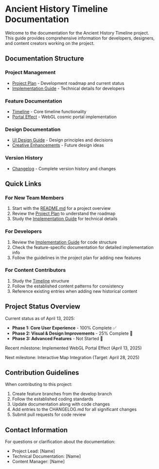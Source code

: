 # Ancient History Timeline Documentation

Welcome to the documentation for the Ancient History Timeline project. This guide provides comprehensive information for developers, designers, and content creators working on the project.

## Documentation Structure

### Project Management

- [Project Plan](development/project-plan.md) - Development roadmap and current status
- [Implementation Guide](development/implementation-guide.md) - Technical details for developers

### Feature Documentation

- [Timeline](features/timeline.md) - Core timeline functionality
- [Portal Effect](features/portal-effect.md) - WebGL cosmic portal implementation

### Design Documentation

- [UI Design Guide](design/ui-design-guide.md) - Design principles and decisions
- [Creative Enhancements](design/creative-enhancements.md) - Future design ideas

### Version History

- [Changelog](../CHANGELOG.md) - Complete version history and changes

## Quick Links

### For New Team Members

1. Start with the [README.md](../README.md) for a project overview
2. Review the [Project Plan](development/project-plan.md) to understand the roadmap
3. Study the [Implementation Guide](development/implementation-guide.md) for technical details

### For Developers

1. Review the [Implementation Guide](development/implementation-guide.md) for code structure
2. Check the feature-specific documentation for detailed implementation info
3. Follow the guidelines in the project plan for adding new features

### For Content Contributors

1. Study the [Timeline](features/timeline.md) structure
2. Follow the established content patterns for consistency
3. Reference existing entries when adding new historical content

## Project Status Overview

Current status as of April 13, 2025:

- **Phase 1: Core User Experience** - 100% Complete ✅
- **Phase 2: Visual & Design Improvements** - 25% Complete 🔄
- **Phase 3: Advanced Features** - Not Started 🔄

Recent milestone: Implemented WebGL Portal Effect (April 13, 2025)

Next milestone: Interactive Map Integration (Target: April 28, 2025)

## Contribution Guidelines

When contributing to this project:

1. Create feature branches from the develop branch
2. Follow the established coding standards
3. Update documentation along with code changes
4. Add entries to the CHANGELOG.md for all significant changes
5. Submit pull requests for code review

## Contact Information

For questions or clarification about the documentation:

- Project Lead: [Name]
- Technical Documentation: [Name]
- Content Manager: [Name]